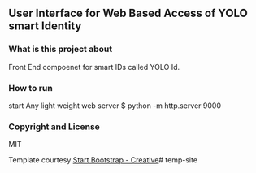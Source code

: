 ## User Interface for Web Based Access of YOLO smart Identity

### What is this project about 

Front End compoenet for smart IDs called YOLO Id. 

### How to run 

start Any light weight web server 
$ python -m http.server 9000

### Copyright and License

MIT


Template courtesy [Start Bootstrap - Creative](https://startbootstrap.com/template-overviews/creative/)# temp-site
